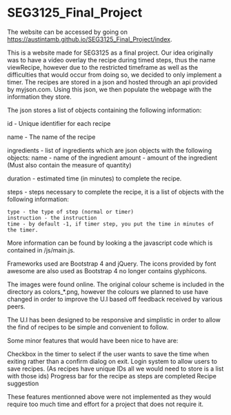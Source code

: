 # SEG3125_Final_Project
The website can be accessed by going on https://austintamb.github.io/SEG3125_Final_Project/index.

This is a website made for SEG3125 as a final project. Our idea originally was to have a video overlay the recipe during timed steps, thus the name viewRecipe, however due to the restricted timeframe as well as the difficulties that would occur from doing so, we decided to only implement a timer.
The recipes are stored in a json and hosted through an api provided by myjson.com. Using this json, we then populate the webpage with the information they store.

The json stores a list of objects containing the following information:

  id - Unique identifier for each recipe

  name - The name of the recipe
  
  ingredients - list of ingredients which are json objects with the following objects: 
    name - name of the ingredient
    amount - amount of the ingredient (Must also contain the measure of quantity)
  
  duration - estimated time (in minutes) to complete the recipe.
  
  steps - steps necessary to complete the recipe, it is a list of objects with the following information:
  
    type - the type of step (normal or timer)
    instruction - the instruction
    time - by default -1, if timer step, you put the time in minutes of the timer.
    
More information can be found by looking a the javascript code which is contained in /js/main.js.

Frameworks used are Bootstrap 4 and jQuery. The icons provided by font awesome are also used as Bootstrap 4 no longer contains glyphicons.

The images were found online. The original colour scheme is included in the directory as colors_*.png, however the colours we planned to use have changed in order to improve the U.I based off feedback received by various peers.

The U.I has been designed to be responsive and simplistic in order to allow the find of recipes to be simple and convenient to follow.

Some minor features that would have been nice to have are:
  
  Checkbox in the timer to select if the user wants to save the time when exiting rather than a confirm dialog on exit.
  Login system to allow users to save recipes. (As recipes have unique IDs all we would need to store is a list with those ids)
  Progress bar for the recipe as steps are completed
  Recipe suggestion
 
These features mentionned above were not implemented as they would require too much time and effort for a project that does not require it. 


